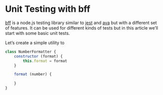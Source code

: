 # Unit Testing with bff

[bff][1] is a node.js testing library similar to [jest][2] and [ava][3] but with a different set of features. It can be used for different kinds of tests but in this article we’ll start with some basic unit tests.

Let’s create a simple utility to

```js
class NumberFormatter {
	constructor (format) {
		this.format = format
	}

	format (number) {
		
	}
}
```

[1]:	https://github.com/ianwalter/bff
[2]:	https://jestjs.io
[3]:	https://github.com/avajs/ava